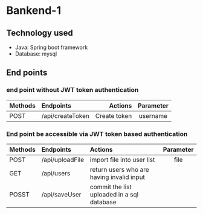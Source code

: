 # Bankend-1

## Technology used
-	Java: Spring boot framework
-	Database: mysql


## End points

### end point without JWT token authentication

| Methods       | Endpoints            | Actions            | Parameter  |
| ------------- |:-------------------  | ------------------:|:----------:|
| POST          | /api/createToken     | Create token       |username    |

### End point be accessible via JWT token based authentication

| Methods       | Endpoints         | Actions                                     | Parameter |
| ------------- |:---------------   |:------------------------------------------  |:---------:|
| POST          |/api/uploadFile    | import file into user list                  | file      | 
| GET           |/api/users         | return users who are having invalid input   |           |
| POSST         |/api/saveUser      | commit the list uploaded in a sql database  |           |
